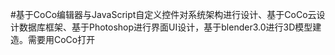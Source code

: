 #基于CoCo编辑器与JavaScript自定义控件对系统架构进行设计、基于CoCo云设计数据库框架、基于Photoshop进行界面UI设计，基于blender3.0进行3D模型建造。需要用CoCo打开
